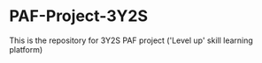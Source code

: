 # PAF-Project-3Y2S
This is the repository for 3Y2S PAF project ('Level up' skill learning platform)
